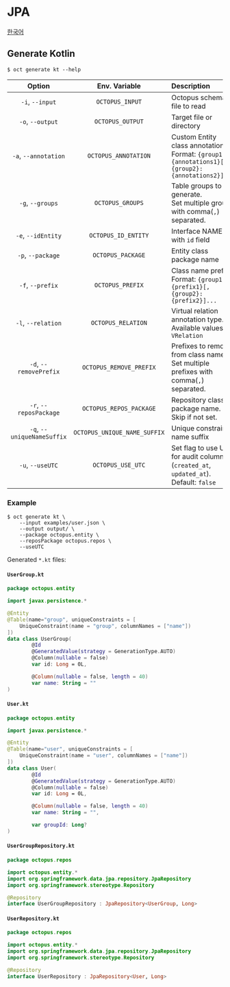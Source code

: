 # JPA

[한국어](kr/jpa.md)

## Generate Kotlin

```shell
$ oct generate kt --help
```

|           Option           |        Env. Variable         | Description                                                                                         |
| :------------------------: | :--------------------------: | :-------------------------------------------------------------------------------------------------- |
|      `-i`, `--input`       |       `OCTOPUS_INPUT`        | Octopus schema file to read                                                                         |
|      `-o`, `--output`      |       `OCTOPUS_OUTPUT`       | Target file or directory                                                                            |
|    `-a`, `--annotation`    |     `OCTOPUS_ANNOTATION`     | Custom Entity class annotation.<br />Format: `{group1}:{annotations1}[,{group2}:{annotations2}]...` |
|      `-g`, `--groups`      |       `OCTOPUS_GROUPS`       | Table groups to generate.<br />Set multiple groups with comma(`,`) separated.                       |
|     `-e`, `--idEntity`     |     `OCTOPUS_ID_ENTITY`      | Interface NAME with `id` field                                                                      |
|     `-p`, `--package`      |      `OCTOPUS_PACKAGE`       | Entity class package name                                                                           |
|      `-f`, `--prefix`      |       `OCTOPUS_PREFIX`       | Class name prefix.<br />Format: `{group1}:{prefix1}[,{group2}:{prefix2}]...`                        |
|     `-l`, `--relation`     |      `OCTOPUS_RELATION`      | Virtual relation annotation type.<br>Available values: `VRelation`                                  |
|   `-d`, `--removePrefix`   |   `OCTOPUS_REMOVE_PREFIX`    | Prefixes to remove from class name.<br />Set multiple prefixes with comma(`,`) separated.           |
|   `-r`, `--reposPackage`   |   `OCTOPUS_REPOS_PACKAGE`    | Repository class package name. Skip if not set.                                                     |
| `-q`, `--uniqueNameSuffix` | `OCTOPUS_UNIQUE_NAME_SUFFIX` | Unique constraint name suffix                                                                       |
|      `-u`, `--useUTC`      |      `OCTOPUS_USE_UTC`       | Set flag to use UTC for audit columns (`created_at`, `updated_at`).<br />Default: `false`           |

### Example

```shell
$ oct generate kt \
    --input examples/user.json \
    --output output/ \
    --package octopus.entity \
    --reposPackage octopus.repos \
    --useUTC
```

Generated `*.kt` files:

#### `UserGroup.kt`

```kotlin
package octopus.entity

import javax.persistence.*

@Entity
@Table(name="group", uniqueConstraints = [
    UniqueConstraint(name = "group", columnNames = ["name"])
])
data class UserGroup(
        @Id
        @GeneratedValue(strategy = GenerationType.AUTO)
        @Column(nullable = false)
        var id: Long = 0L,

        @Column(nullable = false, length = 40)
        var name: String = ""
)
```

#### `User.kt`

```kotlin
package octopus.entity

import javax.persistence.*

@Entity
@Table(name="user", uniqueConstraints = [
    UniqueConstraint(name = "user", columnNames = ["name"])
])
data class User(
        @Id
        @GeneratedValue(strategy = GenerationType.AUTO)
        @Column(nullable = false)
        var id: Long = 0L,

        @Column(nullable = false, length = 40)
        var name: String = "",

        var groupId: Long?
)
```

#### `UserGroupRepository.kt`

```kotlin
package octopus.repos

import octopus.entity.*
import org.springframework.data.jpa.repository.JpaRepository
import org.springframework.stereotype.Repository

@Repository
interface UserGroupRepository : JpaRepository<UserGroup, Long>
```

#### `UserRepository.kt`

```kotlin
package octopus.repos

import octopus.entity.*
import org.springframework.data.jpa.repository.JpaRepository
import org.springframework.stereotype.Repository

@Repository
interface UserRepository : JpaRepository<User, Long>
```
